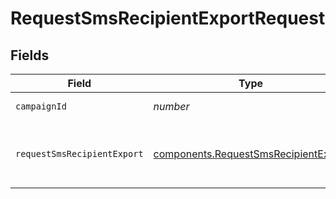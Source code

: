 # RequestSmsRecipientExportRequest


## Fields

| Field                                                                                    | Type                                                                                     | Required                                                                                 | Description                                                                              |
| ---------------------------------------------------------------------------------------- | ---------------------------------------------------------------------------------------- | ---------------------------------------------------------------------------------------- | ---------------------------------------------------------------------------------------- |
| `campaignId`                                                                             | *number*                                                                                 | :heavy_check_mark:                                                                       | id of the campaign                                                                       |
| `requestSmsRecipientExport`                                                              | [components.RequestSmsRecipientExport](../../models/shared/requestsmsrecipientexport.md) | :heavy_minus_sign:                                                                       | Values to send for a recipient export request                                            |